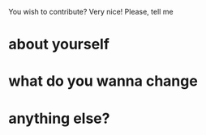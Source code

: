 You wish to contribute? Very nice!
Please, tell me
# about yourself

# what do you wanna change

# anything else?
